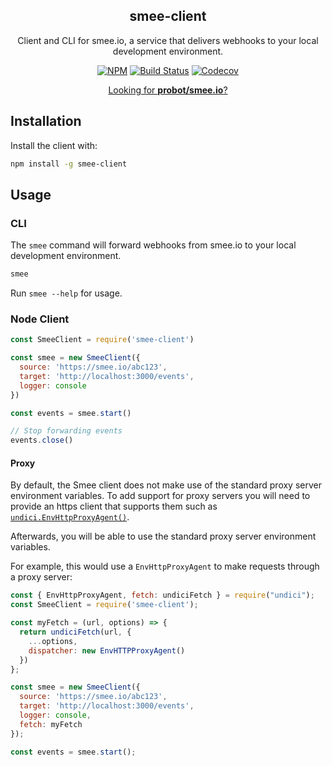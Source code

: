 <h2 align="center">smee-client</h2>
<p align="center">Client and CLI for smee.io, a service that delivers webhooks to your local development environment.</p>
<p align="center"><a href="https://npmjs.com/package/smee-client"><img src="https://img.shields.io/npm/v/smee-client/latest.svg" alt="NPM"></a> <a href="https://travis-ci.com/probot/smee-client"><img src="https://badgen.now.sh/travis/probot/smee-client" alt="Build Status"></a> <a href="https://codecov.io/gh/probot/smee-client/"><img src="https://badgen.now.sh/codecov/c/github/probot/smee-client" alt="Codecov"></a></p>

<p align="center"><a href="https://github.com/probot/smee.io">Looking for <strong>probot/smee.io</strong>?</a></p>

## Installation

Install the client with:

```sh
npm install -g smee-client
```

## Usage

### CLI

The `smee` command will forward webhooks from smee.io to your local development environment.

```sh
smee
```

Run `smee --help` for usage.

### Node Client

```js
const SmeeClient = require('smee-client')

const smee = new SmeeClient({
  source: 'https://smee.io/abc123',
  target: 'http://localhost:3000/events',
  logger: console
})

const events = smee.start()

// Stop forwarding events
events.close()
```

#### Proxy

By default, the Smee client does not make use of the standard proxy server environment variables. To add support for proxy servers you will need to provide an https client that supports them such as [`undici.EnvHttpProxyAgent()`](https://undici.nodejs.org/#/docs/api/EnvHttpProxyAgent).

Afterwards, you will be able to use the standard proxy server environment variables.

For example, this would use a `EnvHttpProxyAgent` to make requests through a proxy server:

```js
const { EnvHttpProxyAgent, fetch: undiciFetch } = require("undici");
const SmeeClient = require('smee-client');

const myFetch = (url, options) => {
  return undiciFetch(url, {
    ...options,
    dispatcher: new EnvHTTPProxyAgent()
  })
};

const smee = new SmeeClient({
  source: 'https://smee.io/abc123',
  target: 'http://localhost:3000/events',
  logger: console,
  fetch: myFetch
});

const events = smee.start();
```
